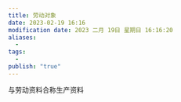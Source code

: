 ```yaml
---
title: 劳动对象
date: 2023-02-19 16:16
modification date: 2023 二月 19日 星期日 16:16:20
aliases:
  - 
tags:
  - 
publish: "true"
---
```


与劳动资料合称生产资料
